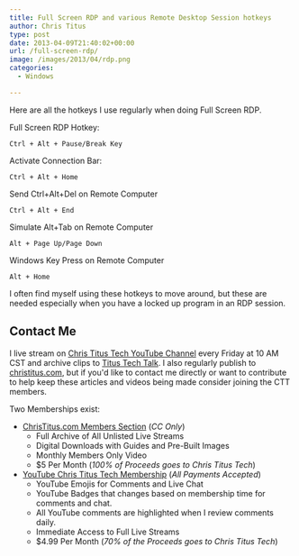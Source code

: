 ```yaml
---
title: Full Screen RDP and various Remote Desktop Session hotkeys
author: Chris Titus
type: post
date: 2013-04-09T21:40:02+00:00
url: /full-screen-rdp/
image: /images/2013/04/rdp.png
categories:
  - Windows

---
```

Here are all the hotkeys I use regularly when doing Full Screen RDP.<!--more-->

Full Screen RDP Hotkey:
  
`Ctrl + Alt + Pause/Break Key`
  
Activate Connection Bar:
  
`Ctrl + Alt + Home`
  
Send Ctrl+Alt+Del on Remote Computer
  
`Ctrl + Alt + End`
  
Simulate Alt+Tab on Remote Computer
  
`Alt + Page Up/Page Down`
  
Windows Key Press on Remote Computer
  
`Alt + Home`

I often find myself using these hotkeys to move around, but these are needed especially when you have a locked up program in an RDP session.

## Contact Me

I live stream on [Chris Titus Tech YouTube Channel][1] every Friday at 10 AM CST and archive clips to [Titus Tech Talk][2]. I also regularly publish to [christitus.com][3], but if you'd like to contact me directly or want to contribute to help keep these articles and videos being made consider joining the CTT members. 

Two Memberships exist:
- [ChrisTitus.com Members Section][4] (_CC Only_)
  - Full Archive of All Unlisted Live Streams
  - Digital Downloads with Guides and Pre-Built Images
  - Monthly Members Only Video
  - $5 Per Month (_100% of Proceeds goes to Chris Titus Tech_)
- [YouTube Chris Titus Tech Membership][5] (_All Payments Accepted_)
  - YouTube Emojis for Comments and Live Chat
  - YouTube Badges that changes based on membership time for comments and chat.
  - All YouTube comments are highlighted when I review comments daily. 
  - Immediate Access to Full Live Streams
  - $4.99 Per Month (_70% of the Proceeds goes to Chris Titus Tech_)

 [1]: https://www.youtube.com/c/ChrisTitusTech
 [2]: https://www.youtube.com/c/ChrisTitusTechStreams
 [3]: https://christitus.com/
 [4]: https://portal.christitus.com
 [5]: https://links.christitus.com/join
